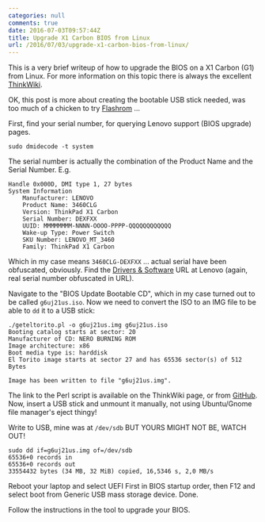 ```yaml
---
categories: null
comments: true
date: 2016-07-03T09:57:44Z
title: Upgrade X1 Carbon BIOS from Linux
url: /2016/07/03/upgrade-x1-carbon-bios-from-linux/
---
```


This is a very brief writeup of how to upgrade the BIOS on a X1 Carbon
(G1) from Linux.  For more information on this topic there is always the
excellent [ThinkWiki](http://www.thinkwiki.org/wiki/BIOS_Upgrade).

OK, this post is more about creating the bootable USB stick needed, was
too much of a chicken to try [Flashrom](https://www.flashrom.org/Flashrom) ...

<!--more-->

First, find your serial number, for querying Lenovo support (BIOS
upgrade) pages.

    sudo dmidecode -t system

The serial number is actually the combination of the Product Name and
the Serial Number.  E.g.

    Handle 0x000D, DMI type 1, 27 bytes
    System Information
    	Manufacturer: LENOVO
    	Product Name: 3460CLG
    	Version: ThinkPad X1 Carbon
    	Serial Number: DEXFXX
    	UUID: MMMMMMMM-NNNN-OOOO-PPPP-QQQQQQQQQQQQ
    	Wake-up Type: Power Switch
    	SKU Number: LENOVO_MT_3460
    	Family: ThinkPad X1 Carbon

Which in my case means `3460CLG-DEXFXX` ... actual serial have been
obfuscated, obviously.  Find the [Drivers & Software][Lenovo] URL at
Lenovo (again, real serial number obfuscated in URL).

Navigate to the "BIOS Update Bootable CD", which in my case turned out
to be called `g6uj21us.iso`.  Now we need to convert the ISO to an IMG
file to be able to `dd` it to a USB stick:

    ./geteltorito.pl -o g6uj21us.img g6uj21us.iso
    Booting catalog starts at sector: 20 
    Manufacturer of CD: NERO BURNING ROM
    Image architecture: x86
    Boot media type is: harddisk
    El Torito image starts at sector 27 and has 65536 sector(s) of 512 Bytes
    
    Image has been written to file "g6uj21us.img".

The link to the Perl script is available on the ThinkWiki page, or from
[GitHub](https://github.com/ksergey/thinkpad/blob/master/geteltorito.pl).
Now, insert a USB stick and unmount it manually, not using Ubuntu/Gnome
file manager's eject thingy!

Write to USB, mine was at `/dev/sdb` BUT YOURS MIGHT NOT BE, WATCH OUT!

    sudo dd if=g6uj21us.img of=/dev/sdb
    65536+0 records in
    65536+0 records out
    33554432 bytes (34 MB, 32 MiB) copied, 16,5346 s, 2,0 MB/s

Reboot your laptop and select UEFI First in BIOS startup order, then F12
and select boot from Generic USB mass storage device.  Done.

Follow the instructions in the tool to upgrade your BIOS.

[Lenovo]: http://support.lenovo.com/se/en/products/Laptops-and-netbooks/ThinkPad-X-Series-laptops/ThinkPad-X1-Carbon-Type-34xx/3460/CLG-DEXFXX


<!--
  -- Local Variables:
  -- mode: markdown
  -- End:
  -->
